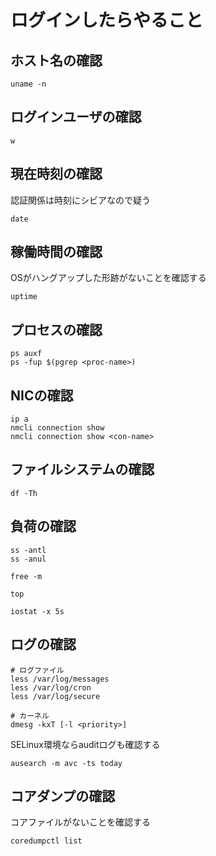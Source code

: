 # ログインしたらやること
## ホスト名の確認
```
uname -n
```
## ログインユーザの確認
```
w
```
## 現在時刻の確認
認証関係は時刻にシビアなので疑う
```
date
```
## 稼働時間の確認
OSがハングアップした形跡がないことを確認する
```
uptime
```
## プロセスの確認
```
ps auxf
ps -fup $(pgrep <proc-name>)
```
## NICの確認
```
ip a
nmcli connection show
nmcli connection show <con-name>
```
## ファイルシステムの確認
```
df -Th
```
## 負荷の確認
```
ss -antl
ss -anul
```
```
free -m
```
```
top
```
```
iostat -x 5s
```
## ログの確認
```
# ログファイル
less /var/log/messages
less /var/log/cron
less /var/log/secure

# カーネル
dmesg -kxT [-l <priority>]
```
SELinux環境ならauditログも確認する
```
ausearch -m avc -ts today
```
## コアダンプの確認
コアファイルがないことを確認する
```
coredumpctl list
```
